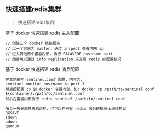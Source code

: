 <!--
2020-08-03 19:03:19
https://ae01.alicdn.com/kf/H46b03db65df345d8915c1d803a9c8b16u.png
redis
快速搭建redis集群
快速搭建redis集群
快速搭建redis集群
-->

## 快速搭建redis集群

> 快速搭建redis集群

基于 docker 快速搭建 redis 主从配置
```
// 创建三个 docker 镜像服务
// 以一个容器为 master，通过 inspect 查看内网 ip
// 进入其他两个容器内部，执行 SALAVEOF hostname port
// 然后可以通过 info replication 来查看 redis 的配置情况
```

基于 docker 快速搭建 redis 哨兵配置  
```
在本地编写 sentinel.conf 配置，内容为:
sentinel monitor hostname ip port 1
然后把配置 cp 到 docker 容器内部，如: docker cp /path/to/sentinel.conf ${container}:/path/to/sentinel.conf
然后在容器内部执行 redis-senticel /path/to/sentinel.conf

哨兵一般是单独再启动的，也可以在已有 redis 服务的机器上继续启动
BGSAVE
sdown
odown
quonum
```

